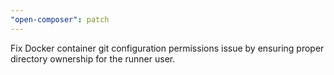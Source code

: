 ```yaml
---
"open-composer": patch
---
```


Fix Docker container git configuration permissions issue by ensuring proper directory ownership for the runner user.
